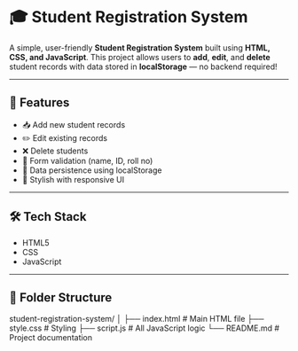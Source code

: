 # 🎓 Student Registration System

A simple, user-friendly **Student Registration System** built using **HTML, CSS, and JavaScript**. This project allows users to **add**, **edit**, and **delete** student records with data stored in **localStorage** — no backend required!

---

## 🚀 Features

- 📥 Add new student records
- ✏️ Edit existing records
- ❌ Delete students
- 🧠 Form validation (name, ID, roll no)
- 💾 Data persistence using localStorage
- 🎨 Stylish with responsive UI 

---


## 🛠️ Tech Stack

- HTML5
- CSS
- JavaScript
---

## 📂 Folder Structure

student-registration-system/
│
├── index.html # Main HTML file
├── style.css # Styling
├── script.js # All JavaScript logic
└── README.md # Project documentation
